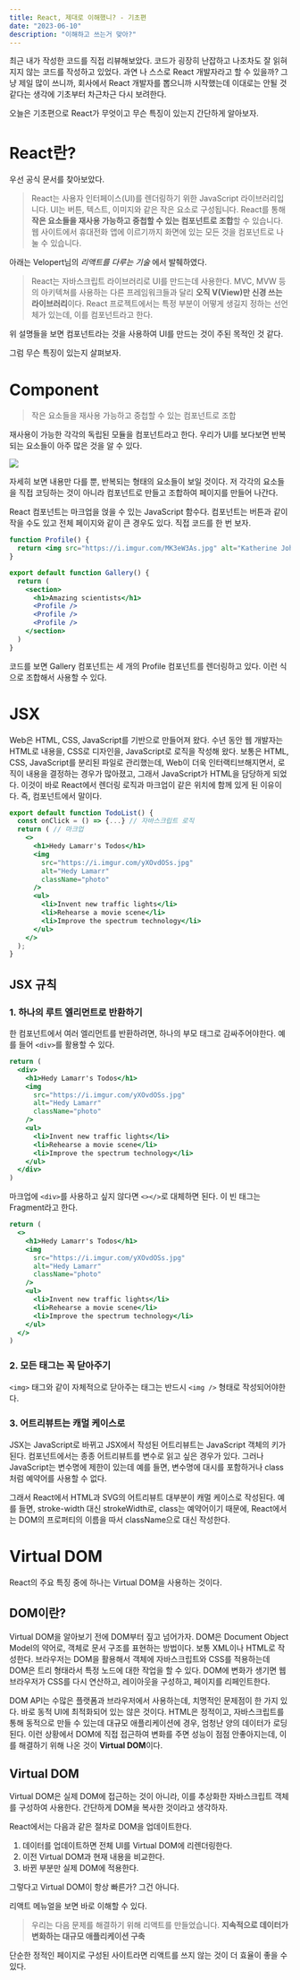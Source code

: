 ```yaml
---
title: React, 제대로 이해했니? - 기초편
date: "2023-06-10"
description: "이해하고 쓰는거 맞아?"
---
```


최근 내가 작성한 코드를 직접 리뷰해보았다. 코드가 굉장히 난잡하고 나조차도 잘 읽혀지지 않는 코드를 작성하고 있었다. 과연 나 스스로 React 개발자라고 할 수 있을까? 그냥 제일 많이 쓰니까, 회사에서 React 개발자를 뽑으니까 시작했는데 이대로는 안될 것 같다는 생각에 기초부터 차근차근 다시 보려한다.

오늘은 기초편으로 React가 무엇이고 무슨 특징이 있는지 간단하게 알아보자.

# React란?

우선 공식 문서를 찾아보았다.

> React는 사용자 인터페이스(UI)를 렌더링하기 위한 JavaScript 라이브러리입니다. UI는 버튼, 텍스트, 이미지와 같은 작은 요소로 구성됩니다. React를 통해 **작은 요소들을 재사용 가능하고 중첩할 수 있는 컴포넌트로 조합**할 수 있습니다. 웹 사이트에서 휴대전화 앱에 이르기까지 화면에 있는 모든 것을 컴포넌트로 나눌 수 있습니다.

아래는 Velopert님의 _리액트를 다루는 기술_ 에서 발췌하였다.

> React는 자바스크립트 라이브러리로 UI를 만드는데 사용한다. MVC, MVW 등의 아키텍쳐를 사용하는 다른 프레임워크들과 달리 **오직 V(View)만 신경 쓰는 라이브러리**이다. React 프로젝트에서는 특정 부분이 어떻게 생길지 정하는 선언체가 있는데, 이를 컴포넌트라고 한다.

위 설명들을 보면 컴포넌트라는 것을 사용하여 UI를 만드는 것이 주된 목적인 것 같다.

그럼 무슨 특징이 있는지 살펴보자.

# Component

> 작은 요소들을 재사용 가능하고 중첩할 수 있는 컴포넌트로 조합

재사용이 가능한 각각의 독립된 모듈을 컴포넌트라고 한다.
우리가 UI를 보다보면 반복되는 요소들이 아주 많은 것을 알 수 있다.

![](./image1.png)

자세히 보면 내용만 다를 뿐, 반복되는 형태의 요소들이 보일 것이다. 저 각각의 요소들을 직접 코딩하는 것이 아니라 컴포넌트로 만들고 조합하여 페이지를 만들어 나간다.

React 컴포넌트는 마크업을 얹을 수 있는 JavaScript 함수다. 컴포넌트는 버튼과 같이 작을 수도 있고 전체 페이지와 같이 큰 경우도 있다. 직접 코드를 한 번 보자.

```jsx
function Profile() {
  return <img src="https://i.imgur.com/MK3eW3As.jpg" alt="Katherine Johnson" />
}

export default function Gallery() {
  return (
    <section>
      <h1>Amazing scientists</h1>
      <Profile />
      <Profile />
      <Profile />
    </section>
  )
}
```

코드를 보면 Gallery 컴포넌트는 세 개의 Profile 컴포넌트를 렌더링하고 있다.
이런 식으로 조합해서 사용할 수 있다.

# JSX

Web은 HTML, CSS, JavaScript를 기반으로 만들어져 왔다. 수년 동안 웹 개발자는 HTML로 내용을, CSS로 디자인을, JavaScript로 로직을 작성해 왔다. 보통은 HTML, CSS, JavaScript를 분리된 파일로 관리했는데, Web이 더욱 인터랙티브해지면서, 로직이 내용을 결정하는 경우가 많아졌고, 그래서 JavaScript가 HTML을 담당하게 되었다. 이것이 바로 React에서 렌더링 로직과 마크업이 같은 위치에 함께 있게 된 이유이다. 즉, 컴포넌트에서 말이다.

```jsx
export default function TodoList() {
  const onClick = () => {...} // 자바스크립트 로직
  return ( // 마크업
    <>
      <h1>Hedy Lamarr's Todos</h1>
      <img
        src="https://i.imgur.com/yXOvdOSs.jpg"
        alt="Hedy Lamarr"
        className="photo"
      />
      <ul>
        <li>Invent new traffic lights</li>
        <li>Rehearse a movie scene</li>
        <li>Improve the spectrum technology</li>
      </ul>
    </>
  );
}
```

## JSX 규칙

### 1. 하나의 루트 엘리먼트로 반환하기

한 컴포넌트에서 여러 엘리먼트를 반환하려면, 하나의 부모 태그로 감싸주어야한다.
예를 들어 `<div>`를 활용할 수 있다.

```jsx
return (
  <div>
    <h1>Hedy Lamarr's Todos</h1>
    <img
      src="https://i.imgur.com/yXOvdOSs.jpg"
      alt="Hedy Lamarr"
      className="photo"
    />
    <ul>
      <li>Invent new traffic lights</li>
      <li>Rehearse a movie scene</li>
      <li>Improve the spectrum technology</li>
    </ul>
  </div>
)
```

마크업에 `<div>`를 사용하고 싶지 않다면 `<></>`로 대체하면 된다.
이 빈 태그는 Fragment라고 한다.

```jsx
return (
  <>
    <h1>Hedy Lamarr's Todos</h1>
    <img
      src="https://i.imgur.com/yXOvdOSs.jpg"
      alt="Hedy Lamarr"
      className="photo"
    />
    <ul>
      <li>Invent new traffic lights</li>
      <li>Rehearse a movie scene</li>
      <li>Improve the spectrum technology</li>
    </ul>
  </>
)
```

### 2. 모든 태그는 꼭 닫아주기

`<img>` 태그와 같이 자체적으로 닫아주는 태그는 반드시 `<img />` 형태로 작성되어야한다.

### 3. 어트리뷰트는 캐멀 케이스로

JSX는 JavaScript로 바뀌고 JSX에서 작성된 어트리뷰트는 JavaScript 객체의 키가 된다. 컴포넌트에서는 종종 어트리뷰트를 변수로 읽고 싶은 경우가 있다. 그러나 JavaScript는 변수명에 제한이 있는데 예를 들면, 변수명에 대시를 포함하거나 class처럼 예약어를 사용할 수 없다.

그래서 React에서 HTML과 SVG의 어트리뷰트 대부분이 캐멀 케이스로 작성된다. 예를 들면, stroke-width 대신 strokeWidth로, class는 예약어이기 때문에, React에서는 DOM의 프로퍼티의 이름을 따서 className으로 대신 작성한다.

# Virtual DOM

React의 주요 특징 중에 하나는 Virtual DOM을 사용하는 것이다.

## DOM이란?

Virtual DOM을 알아보기 전에 DOM부터 짚고 넘어가자. DOM은 Document Object Model의 약어로, 객체로 문서 구조를 표현하는 방법이다. 보통 XML이나 HTML로 작성한다. 브라우저는 DOM을 활용해서 객체에 자바스크립트와 CSS를 적용하는데 DOM은 트리 형태라서 특정 노드에 대한 작업을 할 수 있다.
DOM에 변화가 생기면 웹 브라우저가 CSS를 다시 연산하고, 레이아웃을 구성하고, 페이지를 리페인트한다.

<!-- ![](https://velog.velcdn.com/images/hyeonpearl/post/37b152a8-7448-4e59-a4b9-a44673f3c9dd/image.png) -->

DOM API는 수많은 플랫폼과 브라우저에서 사용하는데, 치명적인 문제점이 한 가지 있다. 바로 동적 UI에 최적화되어 있는 않은 것이다. HTML은 정적이고, 자바스크립트를 통해 동적으로 만들 수 있는데 대규모 애플리케이션에 경우, 엄청난 양의 데이터가 로딩된다. 이런 상황에서 DOM에 직접 접근하여 변화를 주면 성능이 점점 안좋아지는데, 이를 해결하기 위해 나온 것이 **Virtual DOM**이다.

## Virtual DOM

Virtual DOM은 실제 DOM에 접근하는 것이 아니라, 이를 추상화한 자바스크립트 객체를 구성하여 사용한다. 간단하게 DOM을 복사한 것이라고 생각하자.

React에서는 다음과 같은 절차로 DOM을 업데이트한다.

1. 데이터를 업데이트하면 전체 UI를 Virtual DOM에 리렌더링한다.
2. 이전 Virtual DOM과 현재 내용을 비교한다.
3. 바뀐 부분만 실제 DOM에 적용한다.

그렇다고 Virtual DOM이 항상 빠른가? 그건 아니다.

리액트 메뉴얼을 보면 바로 이해할 수 있다.

> 우리는 다음 문제를 해결하기 위해 리액트를 만들었습니다.
> **지속적으로 데이터가 변화하는 대규모 애플리케이션 구축**

단순한 정적인 페이지로 구성된 사이트라면 리액트를 쓰지 않는 것이 더 효율이 좋을 수 있다.

